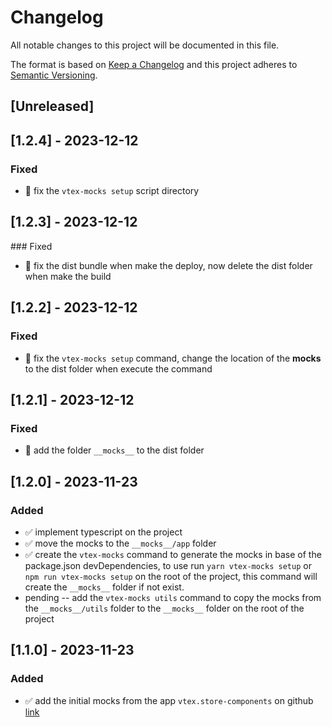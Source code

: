 # Changelog

All notable changes to this project will be documented in this file.

The format is based on [Keep a Changelog](http://keepachangelog.com/en/1.0.0/)
and this project adheres to [Semantic Versioning](http://semver.org/spec/v2.0.0.html).

## [Unreleased]

## [1.2.4] - 2023-12-12

### Fixed

- 🐛 fix the `vtex-mocks setup` script directory

## [1.2.3] - 2023-12-12

### Fixed

- 🐛 fix the dist bundle when make the deploy, now delete the dist folder when make the build

## [1.2.2] - 2023-12-12

### Fixed

- 🐛 fix the `vtex-mocks setup` command, change the location of the **mocks** to the dist folder when execute the command

## [1.2.1] - 2023-12-12

### Fixed

- 🐛 add the folder `__mocks__` to the dist folder

## [1.2.0] - 2023-11-23

### Added

- ✅ implement typescript on the project
- ✅ move the mocks to the `__mocks__/app` folder
- ✅ create the `vtex-mocks` command to generate the mocks in base of the package.json devDependencies, to use run `yarn vtex-mocks setup` or `npm run vtex-mocks setup` on the root of the project, this command will create the `__mocks__` folder if not exist.
- pending -- add the `vtex-mocks utils` command to copy the mocks from the `__mocks__/utils` folder to the `__mocks__` folder on the root of the project

## [1.1.0] - 2023-11-23

### Added

- ✅ add the initial mocks from the app `vtex.store-components` on github [link](https://github.com/vtex-apps/store-components/tree/master)
